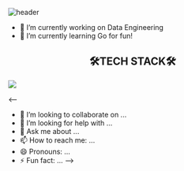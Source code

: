 ![header](https://capsule-render.vercel.app/api?type=wave&color=auto&height=300&section=header&text=HAYEON%20WORLD&fontSize=40)


- 🔭 I’m currently working on Data Engineering
- 🌱 I’m currently learning Go for fun!

## <center>🛠️TECH STACK🛠️</center>
 
<img src="https://img.shields.io/badge/Python-3766AB?style=flat-square&logo=Python&logoColor=white"/></a>

<--
- 👯 I’m looking to collaborate on ...
- 🤔 I’m looking for help with ...
- 💬 Ask me about ...
- 📫 How to reach me: ...
- 😄 Pronouns: ...
- ⚡ Fun fact: ...
-->
